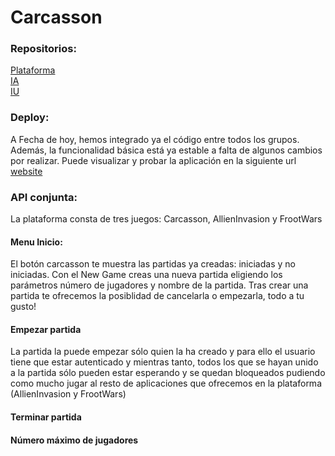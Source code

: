 # Carcasson

<h3> Repositorios: </h3>

<a href="https://github.com/alexeal90/masav-plataforma-ISI">Plataforma</a><br>
<a href="https://github.com/albertoflorez/IA-CARCASSONNE-A">IA</a><br>
<a href="https://github.com/adrianvinuelas/IU-PEAR">IU</a><br>

<h3> Deploy: </h3>
A Fecha de hoy, hemos integrado ya el código entre todos los grupos. Además, la funcionalidad básica está ya estable a falta de algunos cambios por realizar. Puede visualizar y probar la aplicación en la siguiente url
<a href="https://masav.meteor.com">website</a><br>


<h3> API conjunta: </h3>

La plataforma consta de tres juegos: Carcasson, AllienInvasion y FrootWars

<h4>Menu Inicio:</h4>
El botón carcasson te muestra las partidas ya creadas: iniciadas y no iniciadas.
Con el New Game creas una nueva partida eligiendo los parámetros número de jugadores y nombre de la partida. Tras crear
una partida te ofrecemos la posiblidad de cancelarla o empezarla, todo a tu gusto!

<h4>Empezar partida</h4>
  La partida la puede empezar sólo quien la ha creado y para ello el usuario tiene que estar autenticado y mientras tanto, todos los que se hayan unido a la partida sólo pueden estar esperando y se quedan bloqueados pudiendo como mucho jugar al resto de aplicaciones que ofrecemos en la plataforma (AllienInvasion y FrootWars)
<h4>Terminar partida</h4>

<h4>Número máximo de jugadores</h4>


